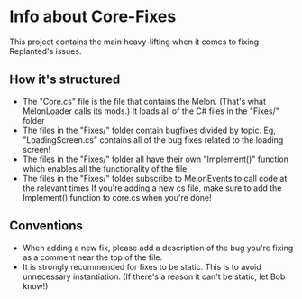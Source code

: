 # Info about Core-Fixes
This project contains the main heavy-lifting when it comes to fixing Replanted's issues. 

## How it's structured
- The "Core.cs" file is the file that contains the Melon. (That's what MelonLoader calls its mods.) It loads all of the C# files in the "Fixes/" folder
- The files in the "Fixes/" folder contain bugfixes divided by topic. Eg, "LoadingScreen.cs" contains all of the bug fixes related to the loading screen!
- The files in the "Fixes/" folder all have their own "Implement()" function which enables all the functionality of the file. 
- The files in the "Fixes/" folder subscribe to MelonEvents to call code at the relevant times
If you're adding a new cs file, make sure to add the Implement() function to core.cs when you're done!

## Conventions
- When adding a new fix, please add a description of the bug you're fixing as a comment near the top of the file.
- It is strongly recommended for fixes to be static. This is to avoid unnecessary instantiation. (If there's a reason it can't be static, let Bob know!)